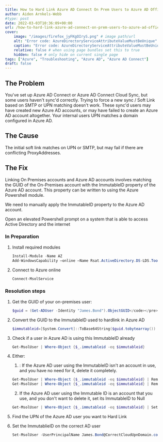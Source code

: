 ```yaml
---
title: How to Hard Link Azure AD Connect On Prem Users to Azure AD Office 365 Accounts
author: Aiden Arnkels-Webb
#type: post
date: 2022-03-03T10:36:09+00:00
url: /how-to-hard-link-azure-ad-connect-on-prem-users-to-azure-ad-office-365-accounts/
cover:
    image: "/images/firefox_jyFKgOIryS.png" # image path/url
    alt: "Error code: AzureDirectoryServiceAttributeValueMustBeUnique" # alt text
    caption: "Error code: AzureDirectoryServiceAttributeValueMustBeUnique" # display caption under cover
    relative: false # when using page bundles set this to true
    hidden: false # only hide on current single page
tags: ["Azure", "Troubleshooting", "Azure AD", "Azure AD Connect"]
draft: false
---
```

## The Problem

You've set up Azure AD Connect or Azure AD Connect Cloud Sync, but some users haven't sync'd correctly. Trying to force a new sync / Soft Link based on SMTP or UPN matching doesn't work. These sync'd users may have created new Azure AD accounts, or may have failed to create an Azure AD account altogether. Your internal users UPN matches a domain configured in Azure AD.

## The Cause

The initial soft link matches on UPN or SMTP, but may fail if there are conflicting ProxyAddresses.

## The Fix

Linking On Premises accounts and Azure AD accounts involves matching the GUID of the On-Premises account with the ImmutableID property of the Azure AD account. This property can be written to using the Azure Powershell module.

We need to manually apply the ImmutableID property to the Azure AD account.

Open an elevated Powershell prompt on a system that is able to access Active Directory and the internet

### In Preparation
1. Install required modules
    ```powershell {linenos=true}
    Install-Module -Name AZ
    Add-WindowsCapability –online –Name Rsat.ActiveDirectory.DS-LDS.Tools~~~~0.0.1.0
    ```
2.  Connect to Azure online
    ```powershell {linenos=true}
    Connect-MsolService
    ```

### Resolution steps
1. Get the GUID of your on-premises user:
    ```powershell
    $guid = (Get-ADUser -Identity "James.Bond").ObjectGUID</code></pre>
    ```

2. Convert the GUID to the ImmutableID used to hardlink in Azure AD
    ```powershell
    $immutableid=[System.Convert]::ToBase64String($guid.tobytearray())
    ```

3. Check if a user in Azure AD is using this ImmutableID already

    ```powershell
    Get-MsolUser | Where-Object {$_.immutableid -eq $immutableid}
    ```

1. Either:
   1. <DANGER>: If the Azure AD user using the ImmutableID isn't an account in use, and you have no need for it, delete it completely.

    ```powershell
    Get-MsolUser | Where-Object {$_.immutableid -eq $immutableid} | Remove-MsolUser
    Get-MsolUser | Where-Object {$_.immutableid -eq $immutableid} | Remove-MsolUser -RemoveFromRecycleBin
    ```
   2. If the Azure AD user using the Immutable ID is an account that you use, and you don't want to delete it, set its ImmutableID to Null
    ```powershell
    Get-MsolUser | Where-Object {$_.immutableid -eq $immutableid} | Set-MsolUser -ImmutableId $null
    ```

5. Find the UPN of the Azure AD user you want to Hard Link

6. Set the ImmutablieID on the correct AD user
    ```powershell
    Set-MsolUser -UserPrincipalName James.Bond@CorrectCloudUpnDomain.com -ImmutableId $immutableid
    ```